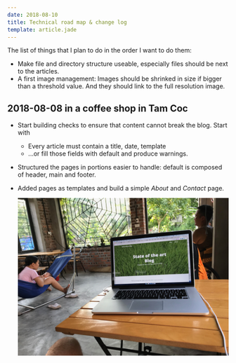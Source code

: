 ```yaml
---
date: 2018-08-10
title: Technical road map & change log
template: article.jade
---
```


The list of things that I plan to do in the order I want to do them:

* Make file and directory structure useable, especially files should be next to the articles.
* A first image management: Images should be shrinked in size if bigger than a threshold value. And they should link to the full resolution image.

## 2018-08-08 in a coffee shop in Tam Coc

* Start building checks to ensure that content cannot break the blog. Start with
  * Every article must contain a title, date, template
  * ...or fill those fields with default and produce warnings.
* Structured the pages in portions easier to handle: default is composed of header, main and footer.
* Added pages as templates and build a simple _About_ and _Contact_ page.
  
  ![Coffee Shop](coffeeshop.jpg) 